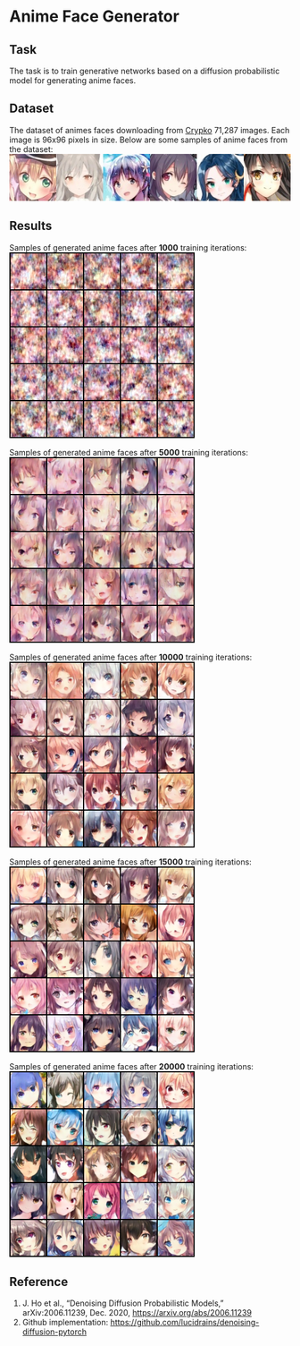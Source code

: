 # Anime Face Generator

## Task
The task is to train generative networks based on a diffusion probabilistic model for generating anime faces.

## Dataset
The dataset of animes faces downloading from [Crypko](https://crypko.ai/en/) 71,287 images. Each image is 96x96 pixels in size. Below are some samples of anime faces from the dataset:   
![image](https://github.com/Wen-ChuangChou/Anime-face-generator/blob/main/doc/fig/sample.jpg?raw=true)

## Results
Samples of generated anime faces after **1000** training iterations:  
![1000](https://github.com/Wen-ChuangChou/Anime-face-generator/blob/main/doc/fig/1000iterations.png?raw=true)

Samples of generated anime faces after **5000** training iterations:  
![5000](https://github.com/Wen-ChuangChou/Anime-face-generator/blob/main/doc/fig/5000iterations.png?raw=true)

Samples of generated anime faces after **10000** training iterations:  
![10000](https://github.com/Wen-ChuangChou/Anime-face-generator/blob/main/doc/fig/10000iterations.png?raw=true)

Samples of generated anime faces after **15000** training iterations:  
![15000](https://github.com/Wen-ChuangChou/Anime-face-generator/blob/main/doc/fig/15000iterations.png?raw=true)

Samples of generated anime faces after **20000** training iterations:  
![20000](https://github.com/Wen-ChuangChou/Anime-face-generator/blob/main/doc/fig/20000iterations.png?raw=true)

## Reference
1. J. Ho et al., “Denoising Diffusion Probabilistic Models,” arXiv:2006.11239, Dec. 2020, https://arxiv.org/abs/2006.11239
2. Github implementation: https://github.com/lucidrains/denoising-diffusion-pytorch
